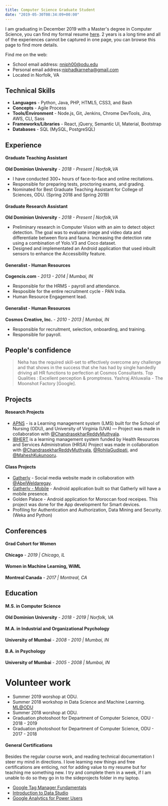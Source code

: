 ```yaml
---
title: Computer Science Graduate Student
date: "2019-05-30T08:34:09+00:00"
---
```


I am graduating in December 2019 with a Master's degree in Computer Science, you can find my formal resume [here](/NehaNiphadkar.pdf). 2 years is a long time and all of the experiences cannot be captured in one page, you can browse this page to find more details.

Find me on the web:

- School email address: [nniph00@odu.edu](https://www.nehaniphadkar.in)
- Personal email address:[niphadkarneha@gmail.com](mailto:niphadkarneha@gmail.com)
- Located in Norfolk, VA

## Technical Skills

- **Languages** - Python, Java, PHP, HTML5, CSS3, and Bash
- **Concepts** - Agile Process
- **Tools/Environment** - Node.js, Git, Jenkins, Chrome DevTools, Jira, AWS, CLI, Sass
- **Frameworks/Libraries** - React, jQuery, Semantic UI, Material, Bootstrap
- **Databases** - SQL (MySQL, PostgreSQL)

## Experience

#### Graduate Teaching Assistant
**Old Dominion University** - _2018 - Present | Norfolk,VA_
- I have conducted 300+ hours of face-to-face and online recitations. 
- Responsible for preparing tests, proctoring exams, and grading.
- Nominated for Best Graduate Teaching Assistant for College of Sciences, ODU. (Spring 2018 and Spring 2019)

#### Graduate Research Assistant
**Old Dominion University** - _2018 - Present | Norfolk,VA_
- Preliminary research in Computer Vision with an aim to detect object detection. The goal was to evaluate image and video data and differentiate between flora and fauna. Increasing the detection rate using a combination of Yolo.V3 and Coco dataset.
- Designed and implementated an Android application that used inbuilt sensors to enhance the Accessibility feature.

#### Generalist - Human Resources
**Cogencis.com** - _2013 - 2014 | Mumbai, IN_
- Responsible for the HRMS - payroll and attendance.
- Resposible for the entire recruitment cycle - PAN India.
- Human Resource Engagement lead.

#### Generalist - Human Resources
**Cosmos Creative, Inc.** - _2010 - 2013 | Mumbai, IN_
- Responsible for recruitment, selection, onboarding, and training.
- Responsible for payroll.

## People's confidence

> Neha has the required skill-set to effectively overcome any challenge and that shows in the success that she has had by single handedly driving all HR functions to perfection at Cosmos Consultants. Top Qualities : Excellent perception & promptness.
Yashraj Ahluwalia - The Moonshot Factory [Google].

## Projects

#### Research Projects

- [APNS](https://www.apnplace.org/) - is a Learning management system (LMS) built for the School of Nursing (ODU), and University of Virginia (UVA) — Project was made in collaboration with [@ChandrasekharReddyMuthyala](https://github.com/cmuth001).
- [IBHERT](https://ibhert.org/) is a learning management system funded by Health Resources and Services Administration (HRSA) Project was made in collaboration with [@ChandrasekharReddyMuthyala](https://github.com/cmuth001), [@RohilaGudipati](https://github.com/rohila95), and [@MaheshKukunooru](https://github.com/maheshreddykukunooru).


#### Class Projects
- [Gatherly](http://qav2.cs.odu.edu/fordFanatics/index.php) - Social media website made in collaboration with [@AbelWeldaregay](https://github.com/AbelWeldaregay).
- [Gatherly - Mobile](https://github.com/niphadkarneha/GatherlyMobile) - Android application built so that Gatherly will have a mobile presence.
- Golden Palace - Android application for Moroccan food receipes. This project was done for the App development for Smart devices.
- Profiling for Authentication and Authorization, Data Mining and Security. (Weka and Python)

## Conferences

#### Grad Cohort for Women

**Chicago** - _2019 | Chicago, IL_

#### Women in Machine Learning, WiML

**Montreal Canada** - _2017 | Montreal, CA_

## Education

#### M.S. in Computer Science
**Old Dominion University** - _2018 - 2019 | Norfolk, VA_

#### M.A. in Industrial and Organizational Psychology
**University of Mumbai** - _2008 - 2010 | Mumbai, IN_

#### B.A. in Psychology
**University of Mumbai** - _2005 - 2008 | Mumbai, IN_

# Volunteer work

- Summer 2019 worshop at ODU.
- Summer 2018 workshop in Data Science and Machine Learning. [ML@ODU](https://sites.wp.odu.edu/dscamp/)
- Summer 2018 worshop at ODU.
- Graduation photoshoot for Department of Computer Science, ODU - 2018 - 2019
- Graduation photoshoot for Department of Computer Science, ODU - 2017 - 2018


#### General Certifications

Besides the regular course work, and reading technical documentation I steer my mind in directions. I love learning new things and free certifications are enticing, not for adding value to my resume but for teaching me something new. I try and complete them in a week, if I am unable to do so they go in to the sideprojects folder in my laptop.

- [Google Tag Manager Fundamentals](https://analytics.google.com/analytics/academy/certificate/2NV5kQ_hSE6RB_ifYpZ71w)
- [Introduction to Data Studio](https://analytics.google.com/analytics/academy/certificate/x7AIf5_cQ92eAHkdaF_47g)
- [Google Analytics for Power Users](https://analytics.google.com/analytics/academy/certificate/PSdLr-jwT26M1R7Zj5FTaQ)